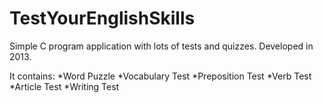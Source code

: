 # TestYourEnglishSkills
Simple C program application with lots of tests and quizzes.
Developed in 2013.

It contains: 
  *Word Puzzle
  *Vocabulary Test
  *Preposition Test
  *Verb Test
  *Article Test
  *Writing Test
